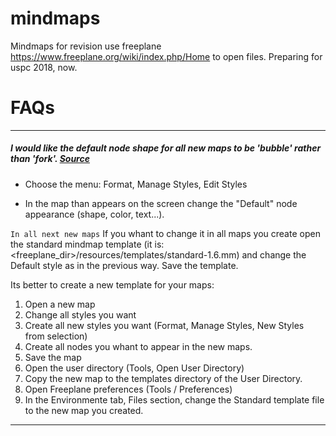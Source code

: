 # mindmaps
Mindmaps for revision
use freeplane https://www.freeplane.org/wiki/index.php/Home to open files. 
Preparing for uspc 2018, now. 

# FAQs

---

##### I would like the default node shape for all new maps to be 'bubble' rather than 'fork'. [Source](https://sourceforge.net/p/freeplane/discussion/758437/thread/c220ae649f/)

* Choose the menu: Format, Manage Styles, Edit Styles

* In the map than appears on the screen change the "Default" node appearance (shape, color, text...).

```In all next new maps```
If you whant to change it in all maps you create open the standard mindmap template (it is: <freeplane_dir>/resources/templates/standard-1.6.mm) and change the Default style as in the previous way. Save the template.

Its better to create a new template for your maps:
1. Open a new map
2. Change all styles you want
3. Create all new styles you want (Format, Manage Styles, New Styles from selection)
4. Create all nodes you whant to appear in the new maps.
5. Save the map
6. Open the user directory (Tools, Open User Directory)
7. Copy the new map to the templates directory of the User Directory.
8. Open Freeplane preferences (Tools / Preferences)
9. In the Environmente tab, Files section, change the Standard template file to the new map you created.

---- 
